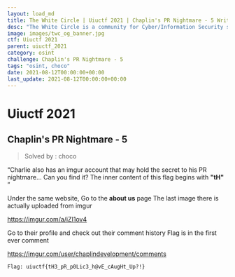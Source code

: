 ```yaml
---
layout: load_md
title: The White Circle | Uiuctf 2021 | Chaplin's PR Nightmare - 5 Writeup
desc: "The White Circle is a community for Cyber/Information Security students, enthusiasts and professionals. You can discuss anything related to Security, share your knowledge with others, get help when you need it and proceed further in your journey with amazing people from all over the world."
image: images/twc_og_banner.jpg
ctf: Uiuctf 2021
parent: uiuctf_2021
category: osint
challenge: Chaplin's PR Nightmare - 5
tags: "osint, choco"
date: 2021-08-12T00:00:00+00:00
last_update: 2021-08-12T00:00:00+00:00
---
```


<h1 class="heading card-title white-text">Uiuctf 2021</h1>

## Chaplin's PR Nightmare - 5
> Solved by : choco

“Charlie also has an imgur account that may hold the secret to his PR nightmare... Can you find it?
The inner content of this flag begins with **"tH"** ”

Under the same website, Go to the **about us** page
The last image there is actually uploaded from imgur 


https://imgur.com/a/iZI1ov4


Go to their profile and check out their comment history
Flag is in the first ever comment


https://imgur.com/user/chaplindevelopment/comments



    Flag: uiuctf{tH3_pR_p0Lic3_h@vE_cAugHt_Up?!}


